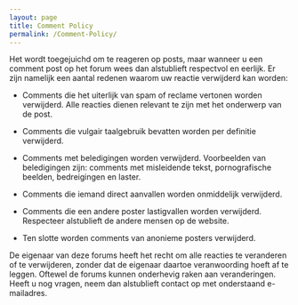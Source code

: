 ```yaml
---
layout: page
title: Comment Policy
permalink: /Comment-Policy/
---
```


Het wordt toegejuichd om te reageren op posts, maar wanneer u een comment post op het forum wees dan alstublieft respectvol en eerlijk.
Er zijn namelijk een aantal redenen waarom uw reactie verwijderd kan worden:

- Comments die het uiterlijk van spam of reclame vertonen worden verwijderd. Alle reacties dienen relevant te zijn met het onderwerp van de post.

- Comments die vulgair taalgebruik bevatten worden per definitie verwijderd.

- Comments met beledigingen worden verwijderd. Voorbeelden van beledigingen zijn: comments met misleidende tekst, pornografische beelden, bedreigingen en laster.

- Comments die iemand direct aanvallen worden onmiddelijk verwijderd.

- Comments die een andere poster lastigvallen worden verwijderd. Respecteer alstublieft de andere mensen op de website.

- Ten slotte worden comments van anonieme posters verwijderd.

De eigenaar van deze forums heeft het recht om alle reacties te veranderen of te verwijderen, zonder dat de eigenaar daartoe veranwoording hoeft af te leggen. Oftewel de forums kunnen onderhevig raken aan veranderingen.
Heeft u nog vragen, neem dan alstublieft contact op met onderstaand e-mailadres.